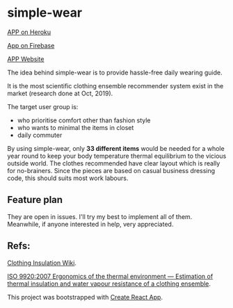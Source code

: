 # simple-wear

[APP on Heroku](https://simple-wear.herokuapp.com/)

[App on Firebase](https://simple-wear-8950d.firebaseapp.com/)

[APP Website](https://xinyuewang1.github.io/simple-wear/)

The idea behind simple-wear is to provide hassle-free daily wearing guide.

It is the most scientific clothing ensemble recommender system exist in the market (research done at Oct, 2019).

The target user group is:

- who prioritise comfort other than fashion style
- who wants to minimal the items in closet
- daily commuter

By using simple-wear, only **33 different items** would be needed for a whole year round to keep your body temperature thermal equilibrium to the vicious outside world. The clothes recommended have clear layout which is really for no-brainers.
Since the pieces are based on casual business dressing code, this should suits most work labours.

## Feature plan

They are open in issues. I'll try my best to implement all of them. Meanwhile, if anyone interested in help, very appreciated.

## Refs:

[Clothing Insulation Wiki](https://en.wikipedia.org/wiki/Clothing_insulation).

[ISO 9920:2007
Ergonomics of the thermal environment — Estimation of thermal insulation and water vapour resistance of a clothing ensemble](https://www.iso.org/standard/39257.html).

This project was bootstrapped with [Create React App](https://github.com/facebook/create-react-app).
